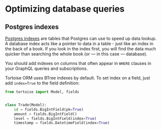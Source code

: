 # Optimizing database queries

## Postgres indexes

[Postgres indexes](https://www.postgresql.org/docs/9.5/indexes-types.html) are tables that Postgres can use to speed up data lookup. A database index acts like a pointer to data in a table - just like an index in the back of a book. If you look in the index first, you will find the data much quicker than searching the whole book (or — in this case — database).

You should add indexes on columns that often appear in `WHERE` clauses in your GraphQL queries and subscriptions.

Tortoise ORM uses BTree indexes by default. To set index on a field, just add `index=True` to the field definition:

```python
from tortoise import Model, fields


class Trade(Model):
    id = fields.BigIntField(pk=True)
    amount = fields.BigIntField()
    level = fields.BigIntField(index=True)
    timestamp = fields.DatetimeField(index=True)
```
